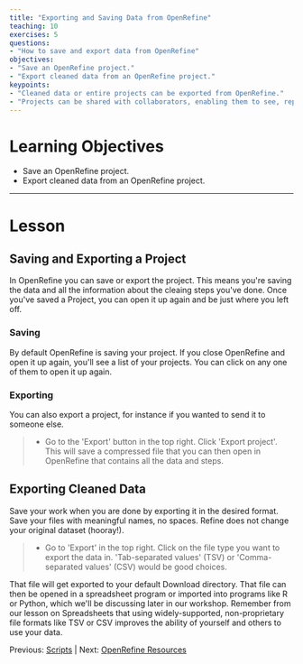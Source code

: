 ```yaml
---
title: "Exporting and Saving Data from OpenRefine"
teaching: 10
exercises: 5
questions:
- "How to save and export data from OpenRefine"
objectives:
- "Save an OpenRefine project."
- "Export cleaned data from an OpenRefine project."
keypoints:
- "Cleaned data or entire projects can be exported from OpenRefine."
- "Projects can be shared with collaborators, enabling them to see, reproduce and check all data cleaning steps you performed."
---
```


# Learning Objectives

* Save an OpenRefine project.
* Export cleaned data from an OpenRefine project.


----------------------------------------------------

# Lesson

## Saving and Exporting a Project

In OpenRefine you can save or export the project. This means you're saving the data and all the 
information about the cleaing steps you've done. Once you've saved a Project, you can
open it up again and be just where you left off.

### Saving

By default OpenRefine is saving your project. If you close OpenRefine and open it up again,
you'll see a list of your projects. You can click on any one of them to open it up again.

### Exporting

You can also export a project, for instance if you wanted to send it to someone else. 


>  - Go to the 'Export' button in the top right. Click 'Export project'. This will save a compressed file that you can then open in OpenRefine that contains all the data and steps. 


## Exporting Cleaned Data 

Save your work when you are done by exporting it in the desired format. Save your files with meaningful names, no spaces. Refine does not change your original dataset (hooray!).


>  - Go to 'Export' in the top right. Click on the file type you want to export the data in. 'Tab-separated values' (TSV) or 'Comma-separated values' (CSV) would be good choices. 


That file will get
exported to your default Download directory. That file can then be opened in a 
spreadsheet program
or imported into programs like R or Python, which we'll be discussing later in our workshop. 
Remember from our lesson on Spreadsheets that using widely-supported, 
non-proprietary file formats like TSV or CSV improves the ability of yourself and others to use your data. 


Previous: [Scripts](04-scripts/) | Next: [OpenRefine Resources](07-resources/)
